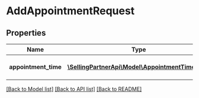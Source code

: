 # AddAppointmentRequest

## Properties
Name | Type | Description | Notes
------------ | ------------- | ------------- | -------------
**appointment_time** | [**\SellingPartnerApi\Model\AppointmentTimeInput**](AppointmentTimeInput.md) | Input appointment time details. | 

[[Back to Model list]](../README.md#documentation-for-models) [[Back to API list]](../README.md#documentation-for-api-endpoints) [[Back to README]](../README.md)


